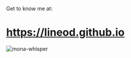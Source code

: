 Get to know me at:
# https://lineod.github.io

![mona-whisper](https://github.com/Lineod/Lineod.github.io/assets/92629791/c3e6cad3-6c94-4cdf-80d6-0cc113ba5137)

